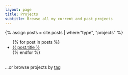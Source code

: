 ```yaml
---
layout: page
title: Projects
subtitle: Browse all my current and past projects
---
```


{% assign posts = site.posts | where:"type", "projects" %}

<ul>
{% for post in posts %}
<li>
<a href="{{ site.url }}{{ site.baseurl }}{{ post.url }}">{{ post.title }}</a>
</li>
{% endfor %}
</ul>


<br />
<span>...or browse projects by <a href="/tags/">tag</a></span>